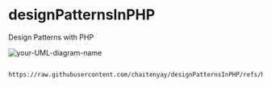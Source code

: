 # designPatternsInPHP
Design Patterns with PHP


![your-UML-diagram-name](http://www.plantuml.com/plantuml/proxy?cache=no&src=https://raw.githubusercontent.com/chaitenyay/designPatternsInPHP/refs/heads/main/Sample.puml)



```plantuml

https://raw.githubusercontent.com/chaitenyay/designPatternsInPHP/refs/heads/main/Sample.puml

```